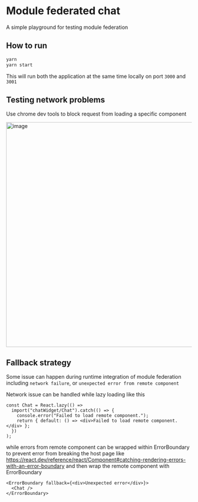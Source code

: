 # Module federated chat
A simple playground for testing module federation

## How to run
```sh
yarn
yarn start
```

This will run both the application at the same time locally on port `3000` and `3001`

## Testing network problems
Use chrome dev tools to block request from loading a specific component

<img width="610" alt="image" src="https://github.com/bokherus/module-federated-chat/assets/9125776/cf17c5d7-e67d-4800-9289-46952787e7d2">


## Fallback strategy
Some issue can happen during runtime integration of module federation including `network failure`, or `unexpected error from remote component`

Network issue can be handled while lazy loading like this
```tsx
const Chat = React.lazy(() =>
  import("chatWidget/Chat").catch(() => {
    console.error("Failed to load remote component.");
    return { default: () => <div>Failed to load remote component.</div> };
  })
);
```

while errors from remote component can be wrapped within ErrorBoundary to prevent error from breaking the host page like
https://react.dev/reference/react/Component#catching-rendering-errors-with-an-error-boundary and then wrap the remote component with ErrorBoundary

```tsx
<ErrorBoundary fallback={<div>Unexpected error</div>}>
  <Chat />
</ErrorBoundary>
```
